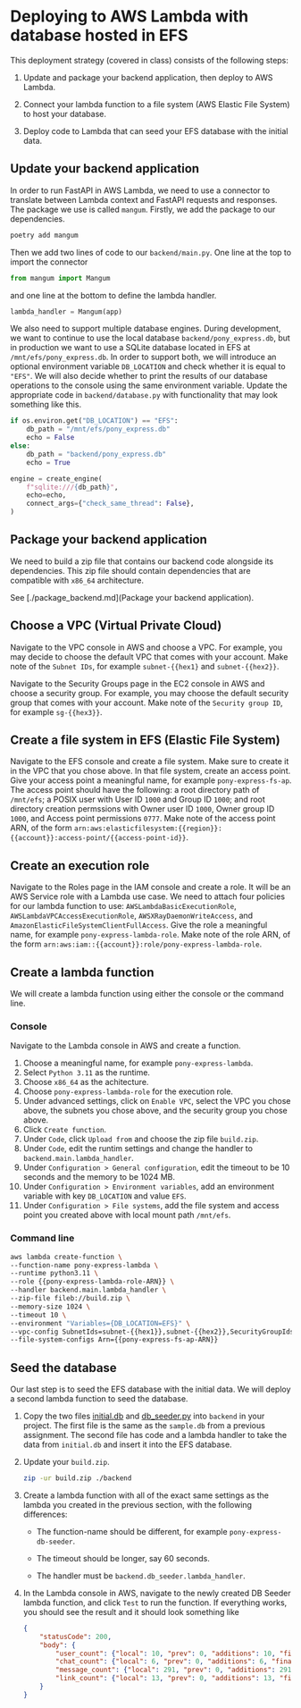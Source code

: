 # Deploying to AWS Lambda with database hosted in EFS

This deployment strategy (covered in class) consists of the following steps:

1. Update and package your backend application, then deploy to AWS Lambda.

2. Connect your lambda function to a file system (AWS Elastic File System) to host your
   database.

3. Deploy code to Lambda that can seed your EFS database with the initial data.

## Update your backend application

In order to run FastAPI in AWS Lambda, we need to use a connector to translate between
Lambda context and FastAPI requests and responses. The package we use is called `mangum`.
Firstly, we add the package to our dependencies.

```bash
poetry add mangum
```

Then we add two lines of code to our `backend/main.py`. One line at the top to import the
connector

```python
from mangum import Mangum
```

and one line at the bottom to define the lambda handler.

```python
lambda_handler = Mangum(app)
```

We also need to support multiple database engines. During development, we want to continue
to use the local database `backend/pony_express.db`, but in production we want to use a
SQLite database located in EFS at `/mnt/efs/pony_express.db`. In order to support both, we
will introduce an optional environment variable `DB_LOCATION` and check whether it is
equal to `"EFS"`. We will also decide whether to print the results of our database
operations to the console using the same environment variable. Update the appropriate code
in `backend/database.py` with functionality that may look something like this.

```python
if os.environ.get("DB_LOCATION") == "EFS":
    db_path = "/mnt/efs/pony_express.db"
    echo = False
else:
    db_path = "backend/pony_express.db"
    echo = True

engine = create_engine(
    f"sqlite:///{db_path}",
    echo=echo,
    connect_args={"check_same_thread": False},
)
```

## Package your backend application

We need to build a zip file that contains our backend code alongside its dependencies.
This zip file should contain dependencies that are compatible with `x86_64` architecture.

See [./package_backend.md](Package your backend application).

## Choose a VPC (Virtual Private Cloud)

Navigate to the VPC console in AWS and choose a VPC. For example, you may decide to choose
the default VPC that comes with your account. Make note of the `Subnet IDs`, for example
`subnet-{{hex1}` and `subnet-{{hex2}}`.

Navigate to the Security Groups page in the EC2 console in AWS and choose a security
group. For example, you may choose the default security group that comes with your
account. Make note of the `Security group ID`, for example `sg-{{hex3}}`.

## Create a file system in EFS (Elastic File System)

Navigate to the EFS console and create a file system. Make sure to create it in the VPC
that you chose above. In that file system, create an access point. Give your access point
a meaningful name, for example `pony-express-fs-ap`. The access point should have the
following: a root directory path of `/mnt/efs`; a POSIX user with User ID `1000` and Group
ID `1000`; and root directory creation permssions with Owner user ID `1000`, Owner group
ID `1000`, and Access point permissions `0777`. Make note of the access point ARN, of the
form `arn:aws:elasticfilesystem:{{region}}:{{account}}:access-point/{{access-point-id}}`.

## Create an execution role

Navigate to the Roles page in the IAM console and create a role. It will be an AWS Service
role with a Lambda use case. We need to attach four policies for our lambda function to
use: `AWSLambdaBasicExecutionRole`, `AWSLambdaVPCAccessExecutionRole`,
`AWSXRayDaemonWriteAccess`, and `AmazonElasticFileSystemClientFullAccess`. Give the role a
meaningful name, for example `pony-express-lambda-role`. Make note of the role ARN, of the
form `arn:aws:iam::{{account}}:role/pony-express-lambda-role`.

## Create a lambda function

We will create a lambda function using either the console or the command line.

### Console

Navigate to the Lambda console in AWS and create a function.
1. Choose a meaningful name, for example `pony-express-lambda`.
2. Select `Python 3.11` as the runtime.
3. Choose `x86_64` as the achitecture.
4. Choose `pony-express-lambda-role` for the execution role.
5. Under advanced settings, click on `Enable VPC`, select the VPC you chose above, the
   subnets you chose above, and the security group you chose above.
6. Click `Create function`.
7. Under `Code`, click `Upload from` and choose the zip file `build.zip`.
8. Under `Code`, edit the runtim settings and change the handler to
   `backend.main.lambda_handler`.
9. Under `Configuration > General configuration`, edit the timeout to be 10 seconds and
   the memory to be 1024 MB.
10. Under `Configuration > Environment variables`, add an environment variable with key
    `DB_LOCATION` and value `EFS`.
11. Under `Configuration > File systems`, add the file system and access point you created
    above with local mount path `/mnt/efs`.

### Command line

```bash
aws lambda create-function \
--function-name pony-express-lambda \
--runtime python3.11 \
--role {{pony-express-lambda-role-ARN}} \
--handler backend.main.lambda_handler \
--zip-file fileb://build.zip \
--memory-size 1024 \
--timeout 10 \
--environment "Variables={DB_LOCATION=EFS}" \
--vpc-config SubnetIds=subnet-{{hex1}},subnet-{{hex2}},SecurityGroupIds=sg-{{hex3}} \
--file-system-configs Arn={{pony-express-fs-ap-ARN}}
```

## Seed the database

Our last step is to seed the EFS database with the initial data. We will deploy a second
lambda function to seed the database.

1. Copy the two files [initial.db](./initial.db) and [db_seeder.py](./db_seeder.py) into
   `backend` in your project. The first file is the same as the `sample.db` from a
   previous assignment. The second file has code and a lambda handler to take the data
   from `initial.db` and insert it into the EFS database.

2. Update your `build.zip`.
    ```bash
    zip -ur build.zip ./backend
    ```

3. Create a lambda function with all of the exact same settings as the lambda you created
   in the previous section, with the following differences:

    - The function-name should be different, for example `pony-express-db-seeder`.

    - The timeout should be longer, say 60 seconds.

    - The handler must be `backend.db_seeder.lambda_handler`.

4. In the Lambda console in AWS, navigate to the newly created DB Seeder lambda function,
   and click `Test` to run the function. If everything works, you should see the result
   and it should look something like
    ```json
    {
        "statusCode": 200,
        "body": {
            "user_count": {"local": 10, "prev": 0, "additions": 10, "final": 10},
            "chat_count": {"local": 6, "prev": 0, "additions": 6, "final": 6},
            "message_count": {"local": 291, "prev": 0, "additions": 291, "final": 291},
            "link_count": {"local": 13, "prev": 0, "additions": 13, "final": 13}
        }
    }
    ```

